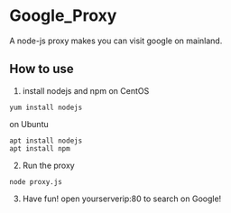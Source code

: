 # Google_Proxy
A node-js proxy makes you can visit google on mainland.
## How to use
1. install nodejs and npm
on CentOS
~~~
yum install nodejs
~~~
on Ubuntu
~~~
apt install nodejs
apt install npm
~~~
2. Run the proxy
~~~
node proxy.js
~~~
3. Have fun!
open yourserverip:80 to search on Google!